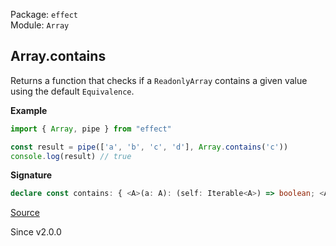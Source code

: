 Package: `effect`<br />
Module: `Array`<br />

## Array.contains

Returns a function that checks if a `ReadonlyArray` contains a given value using the default `Equivalence`.

**Example**

```ts
import { Array, pipe } from "effect"

const result = pipe(['a', 'b', 'c', 'd'], Array.contains('c'))
console.log(result) // true
```

**Signature**

```ts
declare const contains: { <A>(a: A): (self: Iterable<A>) => boolean; <A>(self: Iterable<A>, a: A): boolean; }
```

[Source](https://github.com/Effect-TS/effect/tree/main/packages/effect/src/Array.ts#L1732)

Since v2.0.0